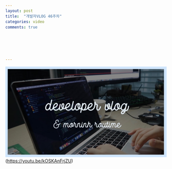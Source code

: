 ```yaml
---
layout: post
title:  "개발자VLOG 46주차"
categories: video 
comments: true





---
```






![썸네일](/assets/img/youtube/46.jpeg)(https://youtu.be/kOSKAnFrjZU)













